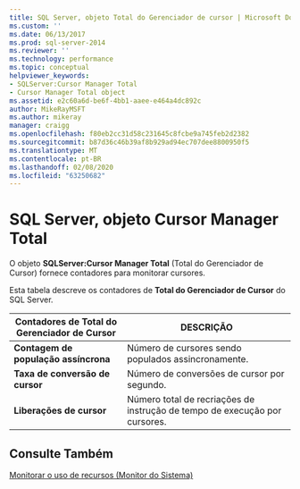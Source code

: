 ```yaml
---
title: SQL Server, objeto Total do Gerenciador de cursor | Microsoft Docs
ms.custom: ''
ms.date: 06/13/2017
ms.prod: sql-server-2014
ms.reviewer: ''
ms.technology: performance
ms.topic: conceptual
helpviewer_keywords:
- SQLServer:Cursor Manager Total
- Cursor Manager Total object
ms.assetid: e2c60a6d-be6f-4bb1-aaee-e464a4dc892c
author: MikeRayMSFT
ms.author: mikeray
manager: craigg
ms.openlocfilehash: f80eb2cc31d58c231645c8fcbe9a745feb2d2382
ms.sourcegitcommit: b87d36c46b39af8b929ad94ec707dee8800950f5
ms.translationtype: MT
ms.contentlocale: pt-BR
ms.lasthandoff: 02/08/2020
ms.locfileid: "63250682"
---
```

# <a name="sql-server-cursor-manager-total-object"></a>SQL Server, objeto Cursor Manager Total
  O objeto **SQLServer:Cursor Manager Total** (Total do Gerenciador de Cursor) fornece contadores para monitorar cursores.  
  
 Esta tabela descreve os contadores de **Total do Gerenciador de Cursor** do SQL Server.  
  
|Contadores de Total do Gerenciador de Cursor|DESCRIÇÃO|  
|-----------------------------------|-----------------|  
|**Contagem de população assíncrona**|Número de cursores sendo populados assincronamente.|  
|**Taxa de conversão de cursor**|Número de conversões de cursor por segundo.|  
|**Liberações de cursor**|Número total de recriações de instrução de tempo de execução por cursores.|  
  
## <a name="see-also"></a>Consulte Também  
 [Monitorar o uso de recursos &#40;Monitor do Sistema&#41;](monitor-resource-usage-system-monitor.md)  
  
  
